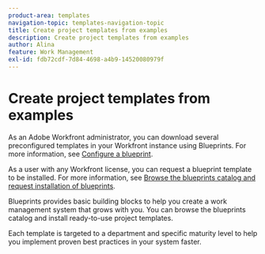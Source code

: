 ```yaml
---
product-area: templates
navigation-topic: templates-navigation-topic
title: Create project templates from examples
description: Create project templates from examples
author: Alina
feature: Work Management
exl-id: fdb72cdf-7d84-4698-a4b9-14520080979f
---
```

# Create project templates from examples

<!--
<p data-mc-conditions="QuicksilverOrClassic.Draft mode">(NOTE: this is for QS only. Rest of the article still OK for classic.)</p>
-->

As an Adobe Workfront administrator, you can download several preconfigured templates in your Workfront instance using Blueprints. For more information, see [Configure a blueprint](../../../administration-and-setup/blueprints/configure-template-package.md).

As a user with any Workfront license, you can request a blueprint template to be installed.&nbsp;For more information, see [Browse the blueprints catalog and request installation of blueprints](../../../administration-and-setup/blueprints/browse-catalog.md).

Blueprints provides basic building blocks to help you create a work management system that grows with you. You can browse the blueprints catalog and install ready-to-use project templates.

Each template is targeted to a department and specific maturity level to help you implement proven best practices in your system faster.

